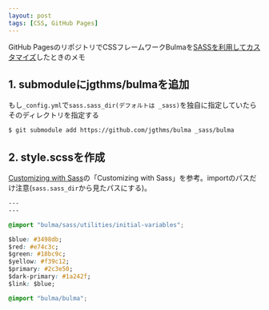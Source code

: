 ```yaml
---
layout: post
tags: [CSS, GitHub Pages]
---
```


GitHub PagesのリポジトリでCSSフレームワークBulmaを[SASSを利用してカスタマイズ](http://bulma.io/documentation/overview/customize/)したときのメモ

## 1. submoduleにjgthms/bulmaを追加
もし`_config.yml`で`sass.sass_dir(デフォルトは _sass)`を独自に指定していたらそのディレクトリを指定する

```sh
$ git submodule add https://github.com/jgthms/bulma _sass/bulma
```
## 2. style.scssを作成
[Customizing with Sass](http://bulma.io/documentation/overview/customize/)の「Customizing with Sass」を参考。importのパスだけ注意(`sass.sass_dir`から見たパスにする)。

```css
---
---

@import "bulma/sass/utilities/initial-variables";

$blue: #3498db;
$red: #e74c3c;
$green: #18bc9c;
$yellow: #f39c12;
$primary: #2c3e50;
$dark-primary: #1a242f;
$link: $blue;

@import "bulma/bulma";
```
